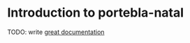 # Introduction to portebla-natal

TODO: write [great documentation](http://jacobian.org/writing/what-to-write/)
